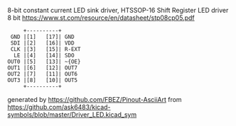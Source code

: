 8-bit constant current LED sink driver, HTSSOP-16
Shift Register LED driver 8 bit
https://www.st.com/resource/en/datasheet/stp08cp05.pdf


	     +----------+
	 GND |[1]   [17]| GND
	 SDI |[2]   [16]| VDD
	 CLK |[3]   [15]| R-EXT
	  LE |[4]   [14]| SDO
	OUT0 |[5]   [13]| ~{OE}
	OUT1 |[6]   [12]| OUT7
	OUT2 |[7]   [11]| OUT6
	OUT3 |[8]   [10]| OUT5
	     +----------+


generated by https://github.com/FBEZ/Pinout-AsciiArt from https://github.com/ask6483/kicad-symbols/blob/master/Driver_LED.kicad_sym